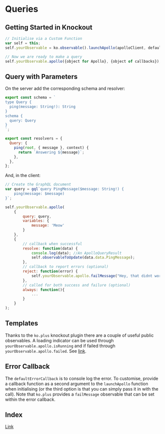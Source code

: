 # Queries

## Getting Started in Knockout
```javascript
// Initialise via a Custom Function
var self = this;
self.yourObservable = ko.observable().launchApollo(apolloClient, defaultErrorCallback);

// Now we are ready to make a query
self.yourObservable.apollo({object for Apollo}, {object of callbacks});
```

## Query with Parameters
On the server add the corresponding schema and resolver:
```javascript
export const schema = `
type Query {
  ping(message: String!): String
}
schema {
  query: Query
}
`;

export const resolvers = {
  Query: {
    ping(root, { message }, context) {
      return `Answering ${message}`;
    },
  },
};
```
And, in the client:
```javascript
// Create the GraphQL document
var query = gql`query PingMessage($message: String!) {
    ping(message: $message)
}`;

self.yourObservable.apollo(
    {
        query: query,
        variables: {
            message: 'Meow'
        }
    },
    {
        // callback when successful
        resolve: function(data) {
            console.log(data); //An ApolloQueryResult
            self.observableToUpdate(data.data.PingMessage);
        },
        // callback to report errors (optional)
        reject: function(error) {
            self.yourObservable.apollo.failMessage("Hey, that didnt work " + error);
        },
        // called for both success and failure (optional)
        always: function(){
            ...
        }
    }
);
```

## Templates
Thanks to the `ko.plus` knockout plugin there are a couple of useful public observables.  A loading indicator can be used through `yourObservable.apollo.isRunning` and if failed through `yourObservable.apollo.failed`.  See [link](https://github.com/stevegreatrex/ko.plus/blob/master/README.md#example-implementation).

## Error Callback
The `defaultErrorCallback` is to console log the error.  To customise, provide a callback function as a second argument to the `launchApollo` function when initialising (or the third option is that you can simply pass it in with the call).  Note that `ko.plus` provides a `failMessage` observable that can be set within the error callback.

## Index
[Link](index.md)
